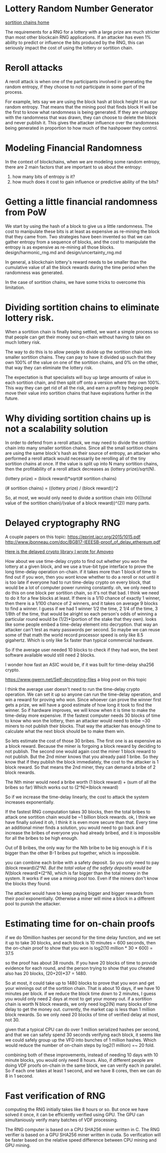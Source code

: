 Lottery Random Number Generator
============

[sortition chains home](design/sortition_chains.md)

The requirements for a RNG for a lottery with a large prize are much stricter than most other blockcain RNG applications.
If an attacker has even 1% ability to predict or influence the bits produced by the RNG, this can seriously impact the cost of using the lottery or sortition chain.

Reroll attacks
==========

A reroll attack is when one of the participants involved in generating the random entropy, if they choose to not participate in some part of the process.

For example, lets say we are using the block hash at block height H as our random entropy.
That means that the mining pool that finds block H will be the first to know what randomness is being generated. If they are unhappy with the randomness that was drawn, they can choose to delete the block and never publish it.
This gives the attacker influence over the randomness being generated in proportion to how much of the hashpower they control.

Modeling Financial Randomness
==========

In the context of blockchains, when we are modeling some random entropy, there are 2 main factors that are important to us about the entropy:
1) how many bits of entropy is it?
2) how much does it cost to gain influence or predictive ability of the bits?

Getting a little financial randomness from PoW
===========

We start by using the hash of a block to give us a little randomness. The cost to manipulate these bits is at least as expensive as re-mining the block that they came from. Two strategies have been invented so that we can gather entropy from a sequence of blocks, and the cost to manipulate the entropy is as expensive as re-mining all those blocks. design/harmonic_rng.md and design/uncertainty_rng.md

In general, a blockchain lottery's reward needs to be smaller than the cumulative value of all the block rewards during the time period when the randomness was generated.

In the case of sortition chains, we have some tricks to overcome this limitation.

Dividing sortition chains to eliminate lottery risk.
=================

When a sortition chain is finally being settled, we want a simple process so that people can get their money out on-chain without having to take on much lottery risk.

The way to do this is to allow people to divide up the sortition chain into smaller sortition chains.
They can pay to have it divided up such that they own 100% of the value on one of the sortition chains, and 0% on the other, that way they can eliminate the lottery risk.

The expectation is that specialists will buy up large amounts of value in each sortition chain, and then split off onto a version where they own 100%. This way they can get rid of all the risk, and earn a profit by helping people move their value into sortition chains that have expirations further in the future.

Why dividing sortition chains up is not a scalability solution
==============

In order to defend from a reroll attack, we may need to divide the sortition chain into many smaller sortition chains.
Since all the small sortition chains are using the same block's hash as their source of entropy, an attacker who performed a reroll attack would necessarily be rerolling all of the tiny sortition chains at once.
If the value is split up into N many sortition chains, then the profitability of a reroll attack decreases as (lottery prize)/sqrt(N).

(lottery prize) = (block reward)*sqrt(# sortition chains)

(# sortition chains) = ((lottery prize) / (block reward))^2

So, at most, we would only need to divide a sortition chain into O(((total value of the sortition chain)/(value of a block reward))^(2)) many parts.


Delayed cryptography RNG
=============

A couple papers on this topic:
https://eprint.iacr.org/2015/1015.pdf
http://www.jbonneau.com/doc/BGB17-IEEESB-proof_of_delay_ethereum.pdf

[Here is the delayed crypto library I wrote for Amoveo](https://github.com/zack-bitcoin/vdf_calculate)

How about we use time-delay crypto to find out whether you won the lottery at a given block, and we use a true-bit type interface to prove the long time-delay operation on-chain.
if it takes more than 1 block of time to find out if you won, then you wont know whether to do a reroll or not until it is too late
if everyone had to run time-delay crypto on every block, that would be a lot of computer power running constantly.
oh, we only need to do this on one block per sortition chain, so it's not that bad.
I think we need to do it for a few blocks at least.
If there is a 1/10 chance of exactly 1 winner, then there is a 1/100 chance of 2 winners, and it takes on average 9 blocks to find a winner.
I guess if we had 1 winner 1/2 the time, 2 1/4 of the time, 3 1/8th of the time, that would be alright
so each person's odds of winning a particular round would be (1/2)*(portion of the stake that they own).
looks like some people embed a time-delay element into decryption. that way an attacker can't test as many passwords per second.
So maybe we can reuse some of that math
the world record processor speed is only like 8.5 gigahertz. Which is only like 5x faster than typical commercial hardware.

So if the average user needed 10 blocks to check if they had won, the best software available would still need 2 blocks.

I wonder how fast an ASIC would be, if it was built for time-delay sha256 crypto.

https://www.gwern.net/Self-decrypting-files a blog post on this topic

I think the average user doesn't need to run the time-delay crypto operation.
We can set it up so anyone can run the time-delay operation, and win a reward for proving who won.
Since whoever can prove the winner first gets a prize, we will have a good estimate of how long it took to find the winner. So if hardware improves, we will know when it is time to make the time-delay more expensive.
If the fastest computer needs 30 blocks of time to know who won the lottery, then an attacker would need to bribe ~30 miners to not publish their blocks. That way the attacker has enough time to calculate what the next block should be to make them win.

So lets estimate the cost of those 30 bribes.
The first one is as expensive as a block reward. Because the miner is forgoing a block reward by deciding to not publish.
The second one would again cost the miner 1 block reward to not publish. But the 2nd miner knows that you already paid 1 bribe. So they know that if they publish the block immediately, the cost to the attacker is 1 block reward. So that means the 2nd miner, they can demand a bribe of 2 block rewards.

The Nth miner would need a bribe worth (1 block reward) + (sum of all the bribes so far)
Which works out to (2^N)*(block reward)

So if we increase the time-delay linearly, the cost to attack the system increases exponentially.

If the fastest RNG computation takes 30 blocks, then the total bribes to attack one sortition chain would be ~1 billion block rewards.
ok, I think we have finally solved it
oh, I think it is even more secure than that.
Every time an additional miner finds a solution, you would need to go back and increase the bribes of everyone you had already bribed, and it is impossible for all the bribes to be high enough. 

Out of B bribes, the only way for the Nth bribe to be big enough is if it is bigger than the other B-1 bribes put together, which is impossible.


you can combine each bribe with a safety deposit.
So you only need to pay (block reward)*(2^N).
But the total value of the safety deposits would be N*(block reward)*(2^N), which is far bigger than the total money in the system.
It works if we use a mining pool too. Even if the miners don't know the blocks they found.

The attacker would have to keep paying bigger and bigger rewards from their pool exponentially. Otherwise a miner will mine a block in a different pool to punish the attacker.


Estimating time for on-chain proofs
=================

if we do 10million hashes per second for the time delay function, and we set it up to take 30 blocks, and each block is 10 minutes = 600 seconds, then the on-chain proof to show that you won is log2(10 million * 30 * 600) = 37.5

so the proof has about 38 rounds.
If you have 20 blocks of time to provide evidence for each round, and the person trying to show that you cheated also has 20 blocks, (20+20)*37 = 1480.

So at most, it could take up to 1480 blocks to prove that you won and get your winnings out of the sortition chain.
That is about 10 days, if we have 10 minutes per block.
if we reduce the block time down to 2 minutes, I guess you would only need 2 days at most to get your money out.
if a sortition chain is worth N block rewards, we only need log2(N) many blocks of time delay to get the money out.
currently, the market cap is less than 1 million block rewards. So we only need 20 blocks of time of verified delay at most, not 30.

given that a typical CPU can do over 1 million serialized hashes per second, and that we can safely spend 30 seconds verifying each block, it seems like we could safely group up the VFD into bunches of 1 million hashes. Which would reduce the number of on-chain steps by log2(1 million) =~ 20 fold.

combining both of these improvements, instead of needing 10 days with 10 minute blocks, you would only need 8 hours.
Also, if different people are doing VDF proofs on-chain in the same block, we can verify each in parallel. 
So if each one takes at least 1 second, and we have 8 cores, then we can do 8 in 1 second.

Fast verification of RNG
=========
computing the RNG initially takes like 8 hours or so. But once we have solved it once, it can be efficiently verified using GPU.
The GPU can simultaniously verify many batches of VDF processing.

The RNG computer is based on a CPU SHA256 miner written in C.
The RNG verifier is based on a GPU SHA256 miner written in cuda.
So verification will be faster based on the relative speed difference between CPU mining and GPU mining.
